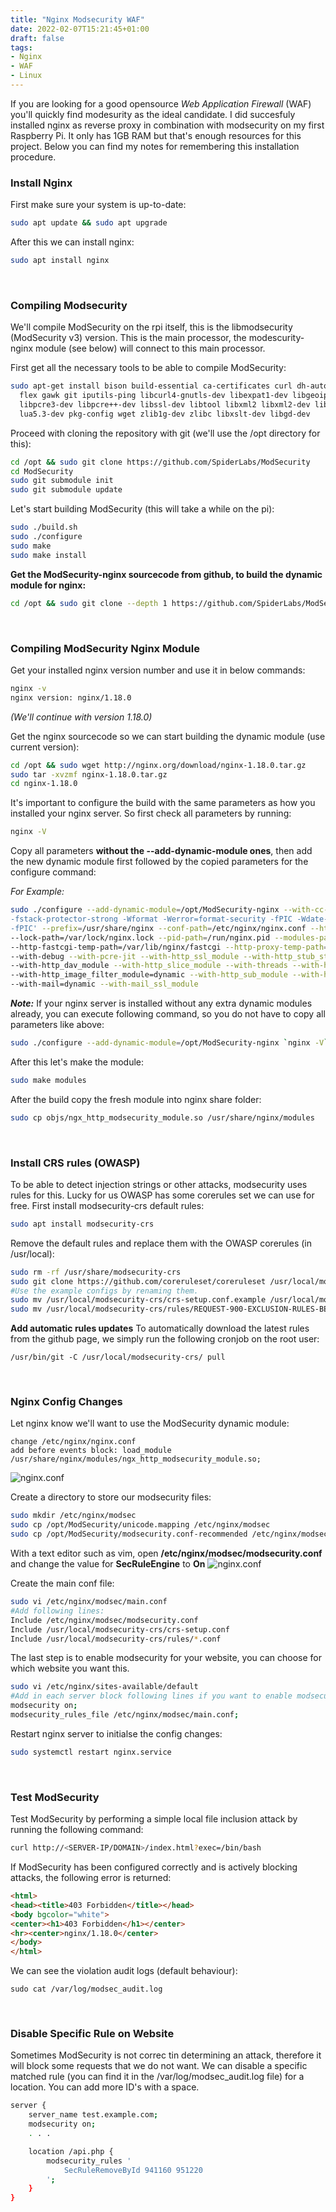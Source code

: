 ```yaml
---
title: "Nginx Modsecurity WAF"
date: 2022-02-07T15:21:45+01:00
draft: false
tags:
- Nginx
- WAF
- Linux
---
```


If you are looking for a good opensource _Web Application Firewall_ (WAF) you'll quickly find modesurity as the ideal candidate. I did succesfuly installed nginx as reverse proxy in combination with modsecurity on my first Raspberry Pi. It only has 1GB RAM but that's enough resources for this project. Below you can find my notes for remembering this installation procedure.

### Install Nginx
First make sure your system is up-to-date:
```bash
sudo apt update && sudo apt upgrade
```

After this we can install nginx:
```bash
sudo apt install nginx
```

&nbsp;
### Compiling Modsecurity 
We'll compile ModSecurity on the rpi itself, this is the libmodsecurity (ModSecurity v3) version. This is the main processor, the modescurity-nginx module (see below) will connect to this main processor.

First get all the necessary tools to be able to compile ModSecurity:
```bash
sudo apt-get install bison build-essential ca-certificates curl dh-autoreconf doxygen \
  flex gawk git iputils-ping libcurl4-gnutls-dev libexpat1-dev libgeoip-dev liblmdb-dev \
  libpcre3-dev libpcre++-dev libssl-dev libtool libxml2 libxml2-dev libyajl-dev locales \
  lua5.3-dev pkg-config wget zlib1g-dev zlibc libxslt-dev libgd-dev
```

Proceed with cloning the repository with git (we'll use the /opt directory for this):
```bash
cd /opt && sudo git clone https://github.com/SpiderLabs/ModSecurity
cd ModSecurity
sudo git submodule init
sudo git submodule update
```

Let's start building ModSecurity (this will take a while on the pi):
```bash
sudo ./build.sh
sudo ./configure
sudo make
sudo make install
```

**Get the ModSecurity-nginx sourcecode from github, to build the dynamic module for nginx:**
```bash
cd /opt && sudo git clone --depth 1 https://github.com/SpiderLabs/ModSecurity-nginx.git
```

&nbsp;
### Compiling ModSecurity Nginx Module
Get your installed nginx version number and use it in below commands:
```bash
nginx -v
nginx version: nginx/1.18.0
```
_(We'll continue with version 1.18.0)_

Get the nginx sourcecode so we can start building the dynamic module (use current version):
```bash
cd /opt && sudo wget http://nginx.org/download/nginx-1.18.0.tar.gz
sudo tar -xvzmf nginx-1.18.0.tar.gz
cd nginx-1.18.0
```

It's important to configure the build with the same parameters as how you installed your nginx server. So first check all parameters by running:
```bash
nginx -V
```

Copy all parameters **without the --add-dynamic-module ones**, then add the new dynamic module first followed by the copied parameters for the configure command:

_For Example:_
```bash
sudo ./configure --add-dynamic-module=/opt/ModSecurity-nginx --with-cc-opt='-g -O2 -fdebug-prefix-map=/build/nginx-t8A5sG/nginx-1.14.2=. 
-fstack-protector-strong -Wformat -Werror=format-security -fPIC -Wdate-time -D_FORTIFY_SOURCE=2' --with-ld-opt='-Wl,-z,relro -Wl,-z,now 
-fPIC' --prefix=/usr/share/nginx --conf-path=/etc/nginx/nginx.conf --http-log-path=/var/log/nginx/access.log --error-log-path=/var/log/nginx/error.log 
--lock-path=/var/lock/nginx.lock --pid-path=/run/nginx.pid --modules-path=/usr/lib/nginx/modules --http-client-body-temp-path=/var/lib/nginx/body 
--http-fastcgi-temp-path=/var/lib/nginx/fastcgi --http-proxy-temp-path=/var/lib/nginx/proxy --http-scgi-temp-path=/var/lib/nginx/scgi --http-uwsgi-temp-path=/var/lib/nginx/uwsgi 
--with-debug --with-pcre-jit --with-http_ssl_module --with-http_stub_status_module --with-http_realip_module --with-http_auth_request_module --with-http_v2_module 
--with-http_dav_module --with-http_slice_module --with-threads --with-http_addition_module --with-http_geoip_module=dynamic --with-http_gunzip_module --with-http_gzip_static_module 
--with-http_image_filter_module=dynamic --with-http_sub_module --with-http_xslt_module=dynamic --with-stream=dynamic --with-stream_ssl_module --with-stream_ssl_preread_module 
--with-mail=dynamic --with-mail_ssl_module
```

_**Note:**_ If your nginx server is installed without any extra dynamic modules already, you can execute following command, so you do not have to copy all parameters like above:
```bash
sudo ./configure --add-dynamic-module=/opt/ModSecurity-nginx `nginx -V`
```

After this let's make the module:
```bash
sudo make modules
```

After the build copy the fresh module into nginx share folder:
```bash
sudo cp objs/ngx_http_modsecurity_module.so /usr/share/nginx/modules
```

&nbsp;
### Install CRS rules (OWASP)
To be able to detect injection strings or other attacks, modsecurity uses rules for this. Lucky for us OWASP has some corerules set we can use for free. First install modsecurity-crs default rules:
```bash
sudo apt install modsecurity-crs
```

Remove the default rules and replace them with the OWASP corerules (in /usr/local):
```bash
sudo rm -rf /usr/share/modsecurity-crs
sudo git clone https://github.com/coreruleset/coreruleset /usr/local/modsecurity-crs
#Use the example configs by renaming them.
sudo mv /usr/local/modsecurity-crs/crs-setup.conf.example /usr/local/modsecurity-crs/crs-setup.conf
sudo mv /usr/local/modsecurity-crs/rules/REQUEST-900-EXCLUSION-RULES-BEFORE-CRS.conf.example /usr/local/modsecurity-crs/rules/REQUEST-900-EXCLUSION-RULES-BEFORE-CRS.conf
```

**Add automatic rules updates**
To automatically download the latest rules from the github page, we simply run the following cronjob on the root user:
```
/usr/bin/git -C /usr/local/modsecurity-crs/ pull
```

&nbsp;
### Nginx Config Changes
Let nginx know we'll want to use the ModSecurity dynamic module:
```
change /etc/nginx/nginx.conf
add before events block: load_module /usr/share/nginx/modules/ngx_http_modsecurity_module.so;
```
![nginx.conf](/posts_images/nginx-modsecurity-01.png)

Create a directory to store our modsecurity files:
```bash
sudo mkdir /etc/nginx/modsec
sudo cp /opt/ModSecurity/unicode.mapping /etc/nginx/modsec
sudo cp /opt/ModSecurity/modsecurity.conf-recommended /etc/nginx/modsec/modsecurity.conf
```

With a text editor such as vim, open **/etc/nginx/modsec/modsecurity.conf** and change the value for **SecRuleEngine** to **On**
![nginx.conf](/posts_images/nginx-modsecurity-02.png)

Create the main conf file:
```bash
sudo vi /etc/nginx/modsec/main.conf
#Add following lines:
Include /etc/nginx/modsec/modsecurity.conf
Include /usr/local/modsecurity-crs/crs-setup.conf
Include /usr/local/modsecurity-crs/rules/*.conf
```

The last step is to enable modsecurity for your website, you can choose for which website you want this. 
```bash
sudo vi /etc/nginx/sites-available/default
#Add in each server block following lines if you want to enable modsecurity for them.
modsecurity on;
modsecurity_rules_file /etc/nginx/modsec/main.conf;
```

Restart nginx server to initialse the config changes:
```bash
sudo systemctl restart nginx.service
```

&nbsp;
### Test ModSecurity
Test ModSecurity by performing a simple local file inclusion attack by running the following command:
```bash
curl http://<SERVER-IP/DOMAIN>/index.html?exec=/bin/bash
```
If ModSecurity has been configured correctly and is actively blocking attacks, the following error is returned:
```html
<html>
<head><title>403 Forbidden</title></head>
<body bgcolor="white">
<center><h1>403 Forbidden</h1></center>
<hr><center>nginx/1.18.0</center>
</body>
</html>
```

We can see the violation audit logs (default behaviour):
```
sudo cat /var/log/modsec_audit.log
```

&nbsp;
### Disable Specific Rule on Website
Sometimes ModSecurity is not correc tin determining an attack, therefore it will block some requests that we do not want. We can disable a specific matched rule (you can find it in the /var/log/modsec_audit.log file) for a location. You can add more ID's with a space.
```bash
server {
    server_name test.example.com;
    modsecurity on;
    . . .

    location /api.php {
        modsecurity_rules '
            SecRuleRemoveById 941160 951220
        ';
    }
}
```
